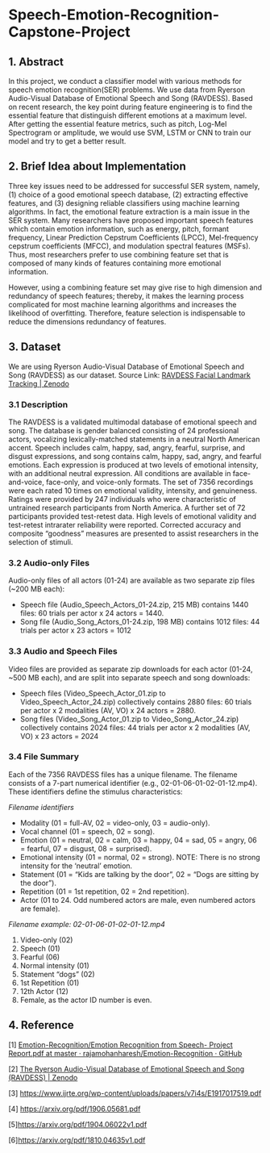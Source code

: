 # Speech-Emotion-Recognition-Capstone-Project

## 1. Abstract
In this project, we conduct a classifier model with various methods for speech emotion recognition(SER) problems. We use data from Ryerson Audio-Visual Database of Emotional Speech and Song (RAVDESS). Based on recent research, the key point during feature engineering is to find the essential feature that distinguish different emotions at a maximum level. After getting the essential feature metrics, such as pitch, Log-Mel Spectrogram or amplitude, we would use SVM, LSTM or CNN to train our model and try to get a better result.

## 2. Brief Idea about Implementation
Three key issues need to be addressed for successful SER system, namely, (1) choice of a good emotional speech database, (2) extracting effective features, and (3) designing reliable classifiers using machine learning algorithms. In fact, the emotional feature extraction is a main issue in the SER system. Many researchers have proposed important speech features which contain emotion information, such as energy, pitch, formant frequency, Linear Prediction Cepstrum Coefficients (LPCC), Mel-frequency cepstrum coefficients (MFCC), and modulation spectral features (MSFs). Thus, most researchers prefer to use combining feature set that is composed of many kinds of features containing more emotional information. 

However, using a combining feature set may give rise to high dimension and redundancy of speech features; thereby, it makes the learning process complicated for most machine learning algorithms and increases the likelihood of overfitting. Therefore, feature selection is indispensable to reduce the dimensions redundancy of features.

## 3. Dataset
We are using Ryerson Audio-Visual Database of Emotional Speech and Song (RAVDESS) as our dataset. 
Source Link: [RAVDESS Facial Landmark Tracking | Zenodo](https://zenodo.org/record/3255102#.XlWE4ZNKiCM)

### 3.1 Description
The RAVDESS is a validated multimodal database of emotional speech and song. The database is gender balanced consisting of 24 professional actors, vocalizing lexically-matched statements in a neutral North American accent. Speech includes calm, happy, sad, angry, fearful, surprise, and disgust expressions, and song contains calm, happy, sad, angry, and fearful emotions. Each expression is produced at two levels of emotional intensity, with an additional neutral expression. All conditions are available in face-and-voice, face-only, and voice-only formats. The set of 7356 recordings were each rated 10 times on emotional validity, intensity, and genuineness. Ratings were provided by 247 individuals who were characteristic of untrained research participants from North America. A further set of 72 participants provided test-retest data. High levels of emotional validity and test-retest intrarater reliability were reported. Corrected accuracy and composite “goodness” measures are presented to assist researchers in the selection of stimuli.

### 3.2 Audio-only Files
Audio-only files of all actors (01-24) are available as two separate zip files (~200 MB each):
* Speech file (Audio_Speech_Actors_01-24.zip, 215 MB) contains 1440 files: 60 trials per actor x 24 actors = 1440. 
* Song file (Audio_Song_Actors_01-24.zip, 198 MB) contains 1012 files: 44 trials per actor x 23 actors = 1012

### 3.3 Audio and Speech Files
Video files are provided as separate zip downloads for each actor (01-24, ~500 MB each), and are split into separate speech and song downloads:
* Speech files (Video_Speech_Actor_01.zip to Video_Speech_Actor_24.zip) collectively contains 2880 files: 60 trials per actor x 2 modalities (AV, VO) x 24 actors = 2880.
* Song files (Video_Song_Actor_01.zip to Video_Song_Actor_24.zip) collectively contains 2024 files: 44 trials per actor x 2 modalities (AV, VO) x 23 actors = 2024

### 3.4 File Summary
Each of the 7356 RAVDESS files has a unique filename. The filename consists of a 7-part numerical identifier (e.g., 02-01-06-01-02-01-12.mp4). These identifiers define the stimulus characteristics: 

*Filename identifiers*
* Modality (01 = full-AV, 02 = video-only, 03 = audio-only).
* Vocal channel (01 = speech, 02 = song).
* Emotion (01 = neutral, 02 = calm, 03 = happy, 04 = sad, 05 = angry, 06 = fearful, 07 = disgust, 08 = surprised).
* Emotional intensity (01 = normal, 02 = strong). NOTE: There is no strong intensity for the ‘neutral’ emotion.
* Statement (01 = “Kids are talking by the door”, 02 = “Dogs are sitting by the door”).
* Repetition (01 = 1st repetition, 02 = 2nd repetition).
* Actor (01 to 24. Odd numbered actors are male, even numbered actors are female).

*Filename example: 02-01-06-01-02-01-12.mp4*
1. Video-only (02)
2. Speech (01)
3. Fearful (06)
4. Normal intensity (01)
5. Statement “dogs” (02)
6. 1st Repetition (01)
7. 12th Actor (12)
8. Female, as the actor ID number is even.


## 4. Reference
[1] [Emotion-Recognition/Emotion Recognition from Speech- Project Report.pdf at master · rajamohanharesh/Emotion-Recognition · GitHub](https://github.com/rajamohanharesh/Emotion-Recognition/blob/master/Emotion%20Recognition%20from%20Speech-%20Project%20Report.pdf)

[2] [The Ryerson Audio-Visual Database of Emotional Speech and Song (RAVDESS) | Zenodo](https://zenodo.org/record/1188976#.XlWESZNKiCO)

[3] https://www.ijrte.org/wp-content/uploads/papers/v7i4s/E1917017519.pdf

[4] https://arxiv.org/pdf/1906.05681.pdf

[5]https://arxiv.org/pdf/1904.06022v1.pdf

[6]https://arxiv.org/pdf/1810.04635v1.pdf

